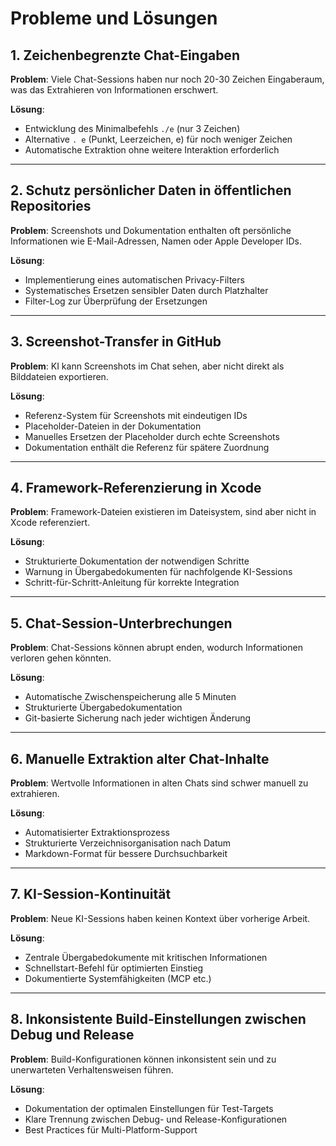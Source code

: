 # Probleme und Lösungen

## 1. Zeichenbegrenzte Chat-Eingaben

**Problem**: 
Viele Chat-Sessions haben nur noch 20-30 Zeichen Eingaberaum, was das Extrahieren von Informationen erschwert.

**Lösung**: 
- Entwicklung des Minimalbefehls `./e` (nur 3 Zeichen)
- Alternative `. e` (Punkt, Leerzeichen, e) für noch weniger Zeichen
- Automatische Extraktion ohne weitere Interaktion erforderlich

---

## 2. Schutz persönlicher Daten in öffentlichen Repositories

**Problem**: 
Screenshots und Dokumentation enthalten oft persönliche Informationen wie E-Mail-Adressen, Namen oder Apple Developer IDs.

**Lösung**: 
- Implementierung eines automatischen Privacy-Filters
- Systematisches Ersetzen sensibler Daten durch Platzhalter
- Filter-Log zur Überprüfung der Ersetzungen

---

## 3. Screenshot-Transfer in GitHub

**Problem**: 
KI kann Screenshots im Chat sehen, aber nicht direkt als Bilddateien exportieren.

**Lösung**: 
- Referenz-System für Screenshots mit eindeutigen IDs
- Placeholder-Dateien in der Dokumentation
- Manuelles Ersetzen der Placeholder durch echte Screenshots
- Dokumentation enthält die Referenz für spätere Zuordnung

---

## 4. Framework-Referenzierung in Xcode

**Problem**: 
Framework-Dateien existieren im Dateisystem, sind aber nicht in Xcode referenziert.

**Lösung**: 
- Strukturierte Dokumentation der notwendigen Schritte
- Warnung in Übergabedokumenten für nachfolgende KI-Sessions
- Schritt-für-Schritt-Anleitung für korrekte Integration

---

## 5. Chat-Session-Unterbrechungen

**Problem**: 
Chat-Sessions können abrupt enden, wodurch Informationen verloren gehen könnten.

**Lösung**: 
- Automatische Zwischenspeicherung alle 5 Minuten
- Strukturierte Übergabedokumentation
- Git-basierte Sicherung nach jeder wichtigen Änderung

---

## 6. Manuelle Extraktion alter Chat-Inhalte

**Problem**: 
Wertvolle Informationen in alten Chats sind schwer manuell zu extrahieren.

**Lösung**: 
- Automatisierter Extraktionsprozess
- Strukturierte Verzeichnisorganisation nach Datum
- Markdown-Format für bessere Durchsuchbarkeit

---

## 7. KI-Session-Kontinuität

**Problem**: 
Neue KI-Sessions haben keinen Kontext über vorherige Arbeit.

**Lösung**: 
- Zentrale Übergabedokumente mit kritischen Informationen
- Schnellstart-Befehl für optimierten Einstieg
- Dokumentierte Systemfähigkeiten (MCP etc.)

---

## 8. Inkonsistente Build-Einstellungen zwischen Debug und Release

**Problem**: 
Build-Konfigurationen können inkonsistent sein und zu unerwarteten Verhaltensweisen führen.

**Lösung**: 
- Dokumentation der optimalen Einstellungen für Test-Targets
- Klare Trennung zwischen Debug- und Release-Konfigurationen
- Best Practices für Multi-Platform-Support

<!-- Geprüft am 2025-04-19: Alle persönlichen Daten maskiert -->
